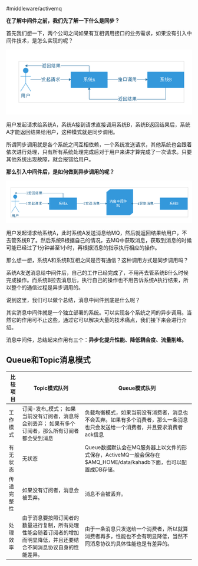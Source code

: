 #middleware/activemq 

**在了解中间件之前，我们先了解一下什么是同步？**

首先我们想一下，两个公司之间如果有互相调用接口的业务需求，如果没有引入中间件技术，是怎么实现的呢？

![](assets/activemq%20概述/image-20221127213149849.png)

用户发起请求给系统A，系统A接到请求直接调用系统B，系统B返回结果后，系统A才能返回结果给用户，这种模式就是同步调用。

所谓同步调用就是各个系统之间互相依赖，一个系统发送请求，其他系统也会跟着依次进行处理，只有所有系统处理完成后对于用户来讲才算完成了一次请求。只要其他系统出现故障，就会报错给用户。

**那么引入中间件后，是如何做到异步调用的呢？**

![](assets/activemq%20概述/image-20221127213156799.png)

用户发起请求给系统A，此时系统A发送消息给MQ，然后就返回结果给用户，不去管系统B了。然后系统B根据自己的情况，去MQ中获取消息，获取到消息的时候可能已经过了1分钟甚至1小时，再根据消息的指示执行相应的操作。

那么想一想，系统A和系统B互相之间是否有通信？这种调用方式是同步调用吗？

系统A发送消息给中间件后，自己的工作已经完成了，不用再去管系统B什么时候完成操作。而系统B拉去消息后，执行自己的操作也不用告诉系统A执行结果，所以整个的通信过程是异步调用的。

说到这里，我们可以做个总结，消息中间件到底是什么呢？

其实消息中间件就是一个独立部署的系统。可以实现各个系统之间的异步调用。当然它的作用可不止这些，通过它可以解决大量的技术痛点，我们接下来会进行介绍。

消息中间件，总结起来作用有三个：**异步化提升性能、降低耦合度、流量削峰。**


## Queue和Topic消息模式

| 比较项目| Topic模式队列 | Queue模式队列 |
| --------- | ----------------| -------------------|
| 工作模式 | 订阅-发布_模式； 如果当前没有订阅者，消息将会别丢弃； 如果有多个订阅者，那么所有订阅者都会受到消息 | 负载均衡模式，如果当前没有消费者，消息也不会丢弃。如果有多个消费者，那么一条消息也只会发送给一个消费者，并且要求消费者ack信息 |
| 有无状态 | 无状态 | Queue数据默认会在MQ服务器上以文件的形式保存，ActiveMQ一般会保存在$AMQ_HOME/data/kahadb下面，也可以配置成DB存储。|
| 传递完整性 | 如果没有订阅者，消息会被丢弃。 | 消息不会被丢弃。|
| 处理效率 | 由于消息要按照订阅者的数量进行复制，所有处理性能会随着订阅者的增加而明显降低，并且还要结合不同消息协议自身的性能差异。| 由于一条消息只发送给一个消费者，所以就算消费者再多，性能也不会有明显降低，当然不同消息协议的具体性能也是有差异的。|